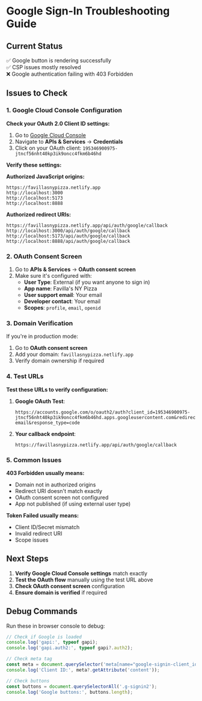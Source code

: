 # Google Sign-In Troubleshooting Guide

## Current Status
✅ Google button is rendering successfully  
✅ CSP issues mostly resolved  
❌ Google authentication failing with 403 Forbidden  

## Issues to Check

### 1. Google Cloud Console Configuration

**Check your OAuth 2.0 Client ID settings:**

1. Go to [Google Cloud Console](https://console.cloud.google.com/)
2. Navigate to **APIs & Services** → **Credentials**
3. Click on your OAuth client: `195346900975-jtncf56nht40kp3ik9oncc4fkm6b46hd`

**Verify these settings:**

**Authorized JavaScript origins:**
```
https://favillasnypizza.netlify.app
http://localhost:3000
http://localhost:5173
http://localhost:8888
```

**Authorized redirect URIs:**
```
https://favillasnypizza.netlify.app/api/auth/google/callback
http://localhost:3000/api/auth/google/callback
http://localhost:5173/api/auth/google/callback
http://localhost:8888/api/auth/google/callback
```

### 2. OAuth Consent Screen

1. Go to **APIs & Services** → **OAuth consent screen**
2. Make sure it's configured with:
   - **User Type**: External (if you want anyone to sign in)
   - **App name**: Favilla's NY Pizza
   - **User support email**: Your email
   - **Developer contact**: Your email
   - **Scopes**: `profile`, `email`, `openid`

### 3. Domain Verification

If you're in production mode:
1. Go to **OAuth consent screen**
2. Add your domain: `favillasnypizza.netlify.app`
3. Verify domain ownership if required

### 4. Test URLs

**Test these URLs to verify configuration:**

1. **Google OAuth Test**: 
   ```
   https://accounts.google.com/o/oauth2/auth?client_id=195346900975-jtncf56nht40kp3ik9oncc4fkm6b46hd.apps.googleusercontent.com&redirect_uri=https://favillasnypizza.netlify.app/api/auth/google/callback&scope=profile email&response_type=code
   ```

2. **Your callback endpoint**:
   ```
   https://favillasnypizza.netlify.app/api/auth/google/callback
   ```

### 5. Common Issues

**403 Forbidden usually means:**
- Domain not in authorized origins
- Redirect URI doesn't match exactly
- OAuth consent screen not configured
- App not published (if using external user type)

**Token Failed usually means:**
- Client ID/Secret mismatch
- Invalid redirect URI
- Scope issues

## Next Steps

1. **Verify Google Cloud Console settings** match exactly
2. **Test the OAuth flow** manually using the test URL above
3. **Check OAuth consent screen** configuration
4. **Ensure domain is verified** if required

## Debug Commands

Run these in browser console to debug:

```javascript
// Check if Google is loaded
console.log('gapi:', typeof gapi);
console.log('gapi.auth2:', typeof gapi?.auth2);

// Check meta tag
const meta = document.querySelector('meta[name="google-signin-client_id"]');
console.log('Client ID:', meta?.getAttribute('content'));

// Check buttons
const buttons = document.querySelectorAll('.g-signin2');
console.log('Google buttons:', buttons.length);
```
